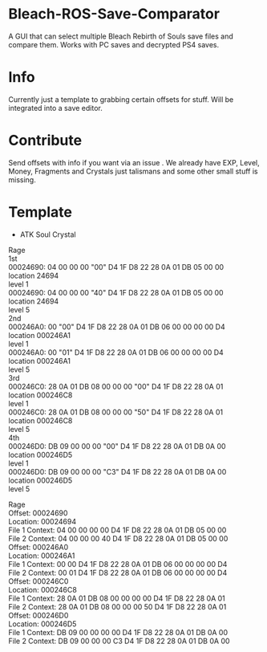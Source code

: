 # Bleach-ROS-Save-Comparator
A GUI that can select multiple Bleach Rebirth of Souls save files and compare them. Works with PC saves and decrypted PS4 saves.

# Info
Currently just a template to grabbing certain offsets for stuff. Will be integrated into a save editor.

# Contribute
Send offsets with info if you want via an issue . We already have EXP, Level, Money, Fragments and Crystals just talismans and some other small stuff is missing. 

# Template

* ATK Soul Crystal     

Rage   
1st     
00024690: 04 00 00 00 "00" D4 1F D8 22 28 0A 01 DB 05 00 00     
 location 24694     
level 1      
00024690: 04 00 00 00 "40" D4 1F D8 22 28 0A 01 DB 05 00 00    
 location 24694   
level 5    
2nd    
000246A0: 00 "00" D4 1F D8 22 28 0A 01 DB 06 00 00 00 00 D4    
location 000246A1   
level 1     
000246A0: 00 "01" D4 1F D8 22 28 0A 01 DB 06 00 00 00 00 D4   
location 000246A1    
level 5      
3rd     
000246C0: 28 0A 01 DB 08 00 00 00 "00" D4 1F D8 22 28 0A 01    
location 000246C8    
level 1    
000246C0: 28 0A 01 DB 08 00 00 00 "50" D4 1F D8 22 28 0A 01     
location 000246C8    
level 5    
4th    
000246D0: DB 09 00 00 00 "00" D4 1F D8 22 28 0A 01 DB 0A 00    
location 000246D5    
level 1    
000246D0: DB 09 00 00 00 "C3" D4 1F D8 22 28 0A 01 DB 0A 00    
location 000246D5    
level 5    
    
Rage   
Offset: 00024690   
Location: 00024694     
File 1 Context: 04 00 00 00 00 D4 1F D8 22 28 0A 01 DB 05 00 00     
File 2 Context: 04 00 00 00 40 D4 1F D8 22 28 0A 01 DB 05 00 00      
Offset: 000246A0  
Location: 000246A1     
File 1 Context: 00 00 D4 1F D8 22 28 0A 01 DB 06 00 00 00 00 D4   
File 2 Context: 00 01 D4 1F D8 22 28 0A 01 DB 06 00 00 00 00 D4         
Offset: 000246C0   
Location: 000246C8     
File 1 Context: 28 0A 01 DB 08 00 00 00 00 D4 1F D8 22 28 0A 01   
File 2 Context: 28 0A 01 DB 08 00 00 00 50 D4 1F D8 22 28 0A 01    
Offset: 000246D0      
Location: 000246D5           
File 1 Context: DB 09 00 00 00 00 D4 1F D8 22 28 0A 01 DB 0A 00       
File 2 Context: DB 09 00 00 00 C3 D4 1F D8 22 28 0A 01 DB 0A 00       

